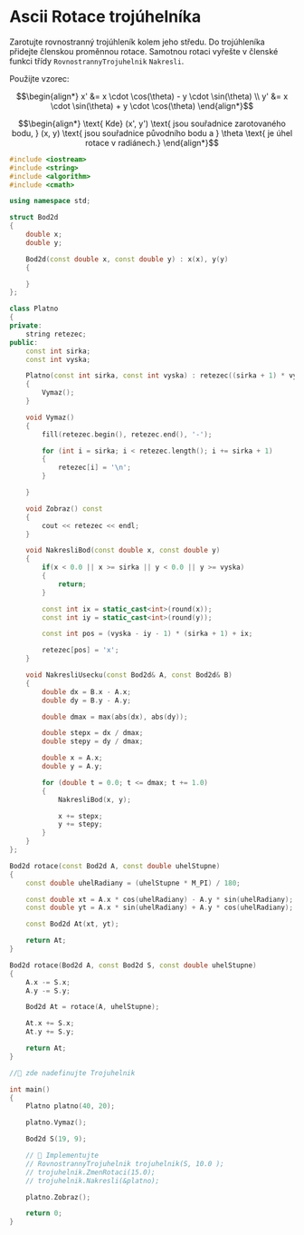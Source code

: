 # Ascii Rotace trojúhelníka

Zarotujte rovnostranný trojúhleník kolem jeho středu. Do trojúhleníka přidejte členskou proměnnou rotace. Samotnou rotaci vyřešte v členské funkci třídy `RovnostrannyTrojuhelnik` `Nakresli`.

Použijte vzorec:

$$\begin{align*}
x' &= x \cdot \cos(\theta) - y \cdot \sin(\theta) \\
y' &= x \cdot \sin(\theta) + y \cdot \cos(\theta)
\end{align*}$$

$$\begin{align*}
\text{ Kde} (x', y') \text{ jsou souřadnice zarotovaného bodu, }
(x, y) \text{ jsou souřadnice původního bodu a }
\theta \text{ je úhel rotace v radiánech.}
\end{align*}$$


```cpp
#include <iostream>
#include <string>
#include <algorithm>
#include <cmath>

using namespace std;

struct Bod2d
{
    double x;
    double y;

    Bod2d(const double x, const double y) : x(x), y(y)
    {

    }
};

class Platno
{
private:
    string retezec;
public:
    const int sirka;
    const int vyska;

    Platno(const int sirka, const int vyska) : retezec((sirka + 1) * vyska, '-'), sirka(sirka), vyska(vyska)
    {
        Vymaz();
    }

    void Vymaz()
    {
        fill(retezec.begin(), retezec.end(), '-');

        for (int i = sirka; i < retezec.length(); i += sirka + 1)
        {
            retezec[i] = '\n';
        }

    }

    void Zobraz() const
    {
        cout << retezec << endl;
    }

    void NakresliBod(const double x, const double y)
    {
        if(x < 0.0 || x >= sirka || y < 0.0 || y >= vyska)
        {
            return;
        }

        const int ix = static_cast<int>(round(x));
        const int iy = static_cast<int>(round(y));

        const int pos = (vyska - iy - 1) * (sirka + 1) + ix;

        retezec[pos] = 'x';
    }

    void NakresliUsecku(const Bod2d& A, const Bod2d& B)
    {
        double dx = B.x - A.x;
        double dy = B.y - A.y;

        double dmax = max(abs(dx), abs(dy));

        double stepx = dx / dmax;
        double stepy = dy / dmax;

        double x = A.x;
        double y = A.y;

        for (double t = 0.0; t <= dmax; t += 1.0)
        {
            NakresliBod(x, y);

            x += stepx;
            y += stepy;
        }
    }
};

Bod2d rotace(const Bod2d A, const double uhelStupne)
{
    const double uhelRadiany = (uhelStupne * M_PI) / 180;

    const double xt = A.x * cos(uhelRadiany) - A.y * sin(uhelRadiany);
    const double yt = A.x * sin(uhelRadiany) + A.y * cos(uhelRadiany);

    const Bod2d At(xt, yt);

    return At;
}

Bod2d rotace(Bod2d A, const Bod2d S, const double uhelStupne)
{
    A.x -= S.x;
    A.y -= S.y;

    Bod2d At = rotace(A, uhelStupne);

    At.x += S.x;
    At.y += S.y;

    return At;
}

//🚀 zde nadefinujte Trojuhelnik

int main()
{
    Platno platno(40, 20);

    platno.Vymaz();

    Bod2d S(19, 9);

    // 🚀 Implementujte
    // RovnostrannyTrojuhelnik trojuhelnik(S, 10.0 );
    // trojuhelnik.ZmenRotaci(15.0);
    // trojuhelnik.Nakresli(&platno);

    platno.Zobraz();

    return 0;
}
```
